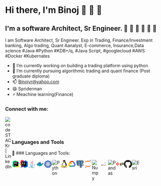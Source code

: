 # Hi there, I'm Binoj  👋 👋 👋


## I'm a software Architect, Sr Engineer.  👋 👋 👋 👋 👋 👋


<!--
**binojvr/binojvr** is a ✨ _special_ ✨ repository because its `README.md` (this file) appears on your GitHub profile.
-->
I am Software Architect, Sr Engineer. Exp in Trading, Finance/Investment banking, Algo trading, Quant Aanalyst, E-commerce, Insurance,Data science #Java #Python #KDB+/q, #Java Script, #googlecloud #AWS #Docker #Kubernates

- 🔭 I’m currently working on building a trading platform using python
- 🌱 I’m currently pursuing algorithmic trading and quant finance (Post graduate diploma)
- 📫 Binojvr@yahoo.com
- 😄 Spriderman
- ⚡ Meachine learning(Finance)

### Connect with me:
[<img align="left" alt="codeSTACKr | LinkedIn" width="22px" src="https://cdn.jsdelivr.net/npm/simple-icons@v3/icons/linkedin.svg" />](https://www.linkedin.com/in/binojvin/)
<br />



<br />

### Languages and Tools
  
🎉 ### Languages and Tools:

[<img align="left" alt="Pycharm" width="26px" src="https://github.com/devicons/devicon/blob/master/icons/pycharm/pycharm-original.svg" />]()
[<img align="left" alt="Intellij" width="26px" src="https://github.com/devicons/devicon/blob/master/icons/intellij/intellij-original.svg" />]()
[<img align="left" alt="Java" width="26px" src="https://github.com/devicons/devicon/blob/master/icons/java/java-original.svg" />]()
[<img align="left" alt="Docker" width="26px" src="https://github.com/devicons/devicon/blob/master/icons/docker/docker-original.svg" />]()
[<img align="left" alt="Kubernetes" width="26px" src="https://github.com/devicons/devicon/blob/master/icons/kubernetes/kubernetes-plain.svg" />]()
[<img align="left" alt="Python" width="26px" src="https://github.com/abranhe/programming-languages-logos/blob/master/src/python/python_128x128.png" />]()
[<img align="left" alt="Linux" width="26px" src="https://github.com/devicons/devicon/blob/master/icons/linux/linux-original.svg" />]()
[<img align="left" alt="GCloud" width="26px" src="https://github.com/devicons/devicon/blob/master/icons/googlecloud/googlecloud-original.svg" />]()
[<img align="left" alt="Postgresql" width="26px" src="https://github.com/devicons/devicon/blob/master/icons/postgresql/postgresql-original.svg" />]()
[<img align="left" alt="Jupyter" width="26px" src="https://github.com/devicons/devicon/blob/master/icons/jupyter/jupyter-original.svg" />]()
[<img align="left" alt="Numpy" width="26px" src="https://upload.wikimedia.org/wikipedia/commons/3/31/NumPy_logo_2020.svg" />]()
[<img align="left" alt="MySQL" width="26px" src="https://raw.githubusercontent.com/github/explore/80688e429a7d4ef2fca1e82350fe8e3517d3494d/topics/mysql/mysql.png" />]()
[<img align="left" alt="Pandas" width="26px" src="https://upload.wikimedia.org/wikipedia/commons/2/22/Pandas_mark.svg" />]()
[<img align="left" alt="Git" width="26px" src="https://raw.githubusercontent.com/github/explore/80688e429a7d4ef2fca1e82350fe8e3517d3494d/topics/git/git.png" />]()
[<img align="left" alt="GitHub" width="26px" src="https://raw.githubusercontent.com/github/explore/78df643247d429f6cc873026c0622819ad797942/topics/github/github.png" />]()
[<img align="left" alt="Esri" width="26px" src="https://geospatialmedia.s3.amazonaws.com/wp-content/uploads/2018/12/esri-1.jpg"/>]()
